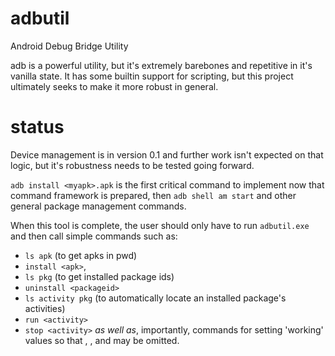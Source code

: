 # adbutil
Android Debug Bridge Utility

adb is a powerful utility, but it's extremely barebones and repetitive in it's vanilla state. It has some builtin support for scripting, but this project ultimately seeks to make it more robust in general.

# status
Device management is in version 0.1 and further work isn't expected on that logic, but it's robustness needs to be tested going forward.

`adb install <myapk>.apk` is the first critical command to implement now that command framework is prepared, then `adb shell am start` and other general package management commands.

When this tool is complete, the user should only have to run `adbutil.exe` and then call simple commands such as:
- `ls apk` (to get apks in pwd)
- `install <apk>`,
- `ls pkg` (to get installed package ids)
- `uninstall <packageid>`
- `ls activity pkg` (to automatically locate an installed package's activities)
- `run <activity>`
- `stop <activity>`
*as well as*, importantly, commands for setting 'working' values so that <apk>, <packageid>, and <activity> may be omitted.
